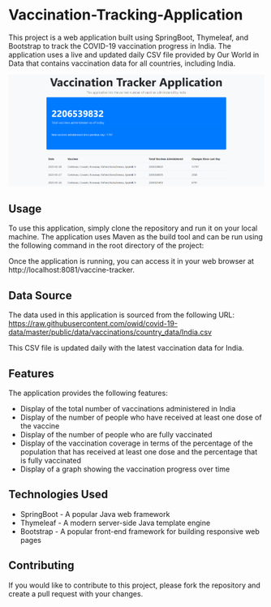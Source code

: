 # Vaccination-Tracking-Application
This project is a web application built using SpringBoot, Thymeleaf, and Bootstrap to track the COVID-19 vaccination progress in India. The application uses a live and updated daily CSV file provided by Our World in Data that contains vaccination data for all countries, including India.

![Vaccination-Tracking-Application](Vaccination_Tracker_Application.png)

## Usage
To use this application, simply clone the repository and run it on your local machine. The application uses Maven as the build tool and can be run using the following command in the root directory of the project:

Once the application is running, you can access it in your web browser at http://localhost:8081/vaccine-tracker. 

## Data Source
The data used in this application is sourced from the following URL:
https://raw.githubusercontent.com/owid/covid-19-data/master/public/data/vaccinations/country_data/India.csv

This CSV file is updated daily with the latest vaccination data for India.

## Features
The application provides the following features:

* Display of the total number of vaccinations administered in India
* Display of the number of people who have received at least one dose of the vaccine
* Display of the number of people who are fully vaccinated
* Display of the vaccination coverage in terms of the percentage of the population that has received at least one dose and the percentage that is fully vaccinated
* Display of a graph showing the vaccination progress over time

## Technologies Used
* SpringBoot - A popular Java web framework
* Thymeleaf - A modern server-side Java template engine
* Bootstrap - A popular front-end framework for building responsive web pages

## Contributing
If you would like to contribute to this project, please fork the repository and create a pull request with your changes.
